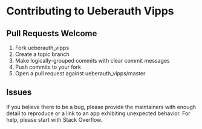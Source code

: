 # Contributing to Ueberauth Vipps

## Pull Requests Welcome

1. Fork ueberauth_vipps
2. Create a topic branch
3. Make logically-grouped commits with clear commit messages
4. Push commits to your fork
5. Open a pull request against ueberauth_vipps/master

## Issues

If you believe there to be a bug, please provide the maintainers with enough
detail to reproduce or a link to an app exhibiting unexpected behavior. For
help, please start with Stack Overflow.
